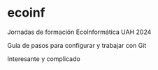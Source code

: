 # ecoinf
Jornadas de formación Ecolnformática UAH 2024

Guía de pasos para configurar y trabajar con Git

Interesante y complicado
